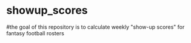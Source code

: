 # showup_scores

#the goal of this repository is to calculate weekly "show-up scores" for fantasy football rosters

